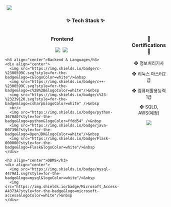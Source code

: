 <img src="https://capsule-render.vercel.app/api?type=wave&color=auto&height=300&section=header&text=SeokHun's%20GitHub&fontSize=90" />

<!--
**mgs06380/mgs06380** is a ✨ _special_ ✨ repository because its `README.md` (this file) appears on your GitHub profile.

<!--내용 부분-->
<h3 align="center">✨ Tech Stack ✨</h3>

<div style="display: flex; align-items: flex-start; justify-content: center;">
  <div style="margin-right: 20px;">
    <h3 align="center">Frontend</h3>
    <div align="center">
      <img src="https://img.shields.io/badge/javascript-F7DF1E.svg?style=for-the-badge&logo=javascript&logoColor=20232a" />&nbsp
      <img src="https://img.shields.io/badge/html5-E34F26.svg?style=for-the-badge&logo=html5&logoColor=white" />&nbsp
    </div>

    <h3 align="center">Backend & Language</h3>
    <div align="center">
      <img src="https://img.shields.io/badge/c-%2300599C.svg?style=for-the-badge&logo=c&logoColor=white"/>&nbsp
      <img src="https://img.shields.io/badge/c++-%2300599C.svg?style=for-the-badge&logo=c%2B%2B&logoColor=white"/>&nbsp
      <img src="https://img.shields.io/badge/c%23-%23239120.svg?style=for-the-badge&logo=csharp&logoColor=white" />&nbsp
      <br/>
      <img src="https://img.shields.io/badge/python-3670A0?style=for-the-badge&logo=python&logoColor=ffdd54" />&nbsp
      <img src="https://img.shields.io/badge/java-007396?style=for-the-badge&logo=OpenJDK&logoColor=white"/>&nbsp
      <img src="https://img.shields.io/badge/Flask-000000?style=for-the-badge&logo=Flask&logoColor=white"/>&nbsp
    </div>

    <h3 align="center">DBMS</h3>
    <div align="center">
      <img src="https://img.shields.io/badge/mysql-4479A1.svg?style=for-the-badge&logo=mysql&logoColor=white"/>&nbsp
      <img src="https://img.shields.io/badge/Microsoft_Access-A4373A?style=for-the-badge&logo=microsoft-access&logoColor=white"/>&nbsp
    </div>
  </div>

  <div style="margin-left: 20px;">
    <h3 align="center">📌Certifications📌</h3>
    <div align="center">
      <p>❖ 정보처리기사</p>
      <p>❖ 리눅스 마스터2급</p>
      <p>❖ 컴퓨터활용능력 1급</p>
      <p>❖ SQLD, AWS(예정)</p>
      <img src="https://github-readme-stats.vercel.app/api/top-langs/?username=anuraghazra&layout=compact"/>
    </div>
  </div>
</div>
